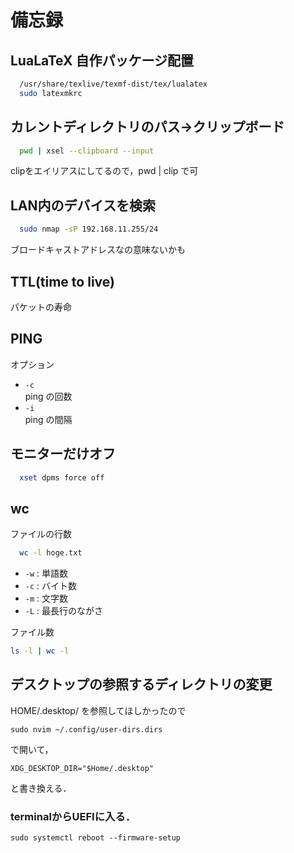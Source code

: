 # 備忘録
## LuaLaTeX 自作パッケージ配置  
```sh
  /usr/share/texlive/texmf-dist/tex/lualatex  
  sudo latexmkrc
```

## カレントディレクトリのパス→クリップボード  
```sh
  pwd | xsel --clipboard --input  
```
clipをエイリアスにしてるので，pwd | clip で可  

## LAN内のデバイスを検索  
```sh
  sudo nmap -sP 192.168.11.255/24
```
ブロードキャストアドレスなの意味ないかも

## TTL(time to live)  
パケットの寿命

## PING  
  オプション
  - ` -c `  
  ping の回数
  - ` -i `  
  ping の間隔

## モニターだけオフ
```sh
  xset dpms force off
```

## wc
ファイルの行数
```sh
  wc -l hoge.txt
```


- ` -w `  : 単語数
- ` -c `  : バイト数
- ` -m `  : 文字数
- ` -L ` : 最長行のながさ

ファイル数
```sh
ls -l | wc -l
```
## デスクトップの参照するディレクトリの変更
HOME/.desktop/ を参照してほしかったので
```
sudo nvim ~/.config/user-dirs.dirs
```
で開いて，
```
XDG_DESKTOP_DIR="$Home/.desktop"
```
と書き換える．

### terminalからUEFIに入る．
```
sudo systemctl reboot --firmware-setup
```
### 

